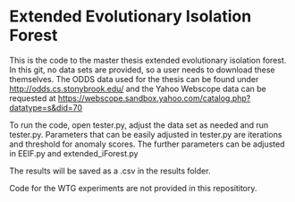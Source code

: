 # Extended Evolutionary Isolation Forest

 This is the code to the master thesis extended evolutionary isolation forest.
 In this git, no data sets are provided, so a user needs to download these themselves. The ODDS data used for the thesis can be found under http://odds.cs.stonybrook.edu/ and the 
 Yahoo Webscope data can be requested at https://webscope.sandbox.yahoo.com/catalog.php?datatype=s&did=70

 To run the code, open tester.py, adjust the data set as needed and run tester.py.
 Parameters that can be easily adjusted in tester.py are iterations and threshold for anomaly scores.
 The further parameters can be adjusted in EEIF.py and extended_iForest.py
 
 The results will be saved as a .csv in the results folder.

 Code for the WTG experiments are not provided in this reposititory.
